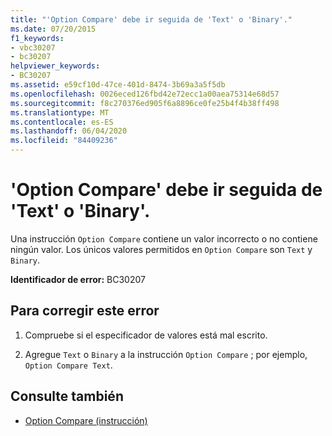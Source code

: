 ```yaml
---
title: "'Option Compare' debe ir seguida de 'Text' o 'Binary'."
ms.date: 07/20/2015
f1_keywords:
- vbc30207
- bc30207
helpviewer_keywords:
- BC30207
ms.assetid: e59cf10d-47ce-401d-8474-3b69a3a5f5db
ms.openlocfilehash: 0026eced126fbd42e72ecc1a00aea75314e68d57
ms.sourcegitcommit: f8c270376ed905f6a8896ce0fe25b4f4b38ff498
ms.translationtype: MT
ms.contentlocale: es-ES
ms.lasthandoff: 06/04/2020
ms.locfileid: "84409236"
---
```

# <a name="option-compare-must-be-followed-by-text-or-binary"></a>'Option Compare' debe ir seguida de 'Text' o 'Binary'.
Una instrucción `Option Compare` contiene un valor incorrecto o no contiene ningún valor. Los únicos valores permitidos en `Option Compare` son `Text` y `Binary`.  
  
 **Identificador de error:** BC30207  
  
## <a name="to-correct-this-error"></a>Para corregir este error  
  
1. Compruebe si el especificador de valores está mal escrito.  
  
2. Agregue `Text` o `Binary` a la instrucción `Option Compare` ; por ejemplo, `Option Compare Text`.  
  
## <a name="see-also"></a>Consulte también

- [Option Compare (instrucción)](../language-reference/statements/option-compare-statement.md)
